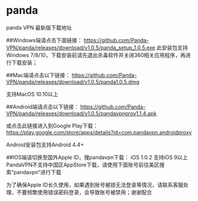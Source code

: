 # panda
panda VPN 最新版下载地址

##Windows端请点击下面链接：
https://github.com/Panda-VPN/panda/releases/download/v1.0.5/panda_setup_1.0.5.exe
此安装包支持Windows 7/8/10，下载安装前请先退出杀毒软件并关闭360相关应用程序，再进行下载安装；

##Mac端请点击以下链接：
https://github.com/Panda-VPN/panda/releases/download/v1.0.5/panda1.0.5.dmg

支持MacOS 10.10以上

##Android端请点击以下链接：
https://github.com/Panda-VPN/panda/releases/download/v1.0.5/pandavpnprov1.1.4.apk

或点击此链接进入到Google Play下载： https://play.google.com/store/apps/details?id=com.pandavpn.androidproxy

Android安装包支持Android 4.4+

##IOS端请切换至国外Apple ID，搜pandavpn下载：
iOS 1.0.2
支持iOS 9以上
PandaVPN不支持中国区AppStore下载，请使用下面账号前往美区搜索“pandavpn”进行下载

为了确保Apple ID长久使用，如果遇到账号被锁无法登录等情况，请联系客服处理，不要频繁使用错误密码登录，会导致账号被禁用；谢谢配合


